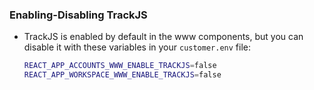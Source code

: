 ### Enabling-Disabling TrackJS

- TrackJS is enabled by default in the www components, but you can disable it with these variables in your `customer.env` file:

  ```bash
  REACT_APP_ACCOUNTS_WWW_ENABLE_TRACKJS=false
  REACT_APP_WORKSPACE_WWW_ENABLE_TRACKJS=false
  ```